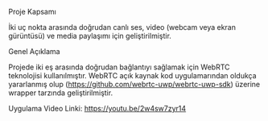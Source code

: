 Proje Kapsamı

İki uç nokta arasında doğrudan canlı ses, video (webcam veya ekran gürüntüsü) ve media paylaşımı için geliştirilmiştir.

Genel Açıklama 

Projede iki eş arasında doğrudan bağlantıyı sağlamak için WebRTC teknolojisi kullanılmıştır. WebRTC açık kaynak kod uygulamarından oldukça yararlanmış olup  (https://github.com/webrtc-uwp/webrtc-uwp-sdk) üzerine wrapper tarzında geliştirilmiştir.

Uygulama Video Linki: https://youtu.be/2w4sw7zyr14
